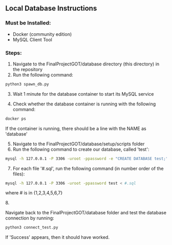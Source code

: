 ## Local Database Instructions
### Must be Installed:
* Docker (community edition)
* MySQL Client Tool

### Steps:
1. Navigate to the FinalProjectGOT/database directory (this directory) in the repository
2. Run the following command:
```bash
python3 spawn_db.py
```
3. Wait 1 minute for the database container to start its MySQL service
4. <p>Check whether the database container is running with the following command:
```bash
docker ps
```
If the container is running, there should be a line with the NAME as 'database'</p>

5. Navigate to the FinalProjectGOT/database/setup/scripts folder
6. Run the following command to create our database, called 'test':
```bash
mysql -h 127.0.0.1 -P 3306 -uroot -ppassword -e "CREATE DATABASE test;"
```
7. <p>For each file '#.sql', run the following command (in number order of the files):
```bash
mysql -h 127.0.0.1 -P 3306 -uroot -ppassword test < #.sql
```
where # is in {1,2,3,4,5,6,7}</p>
8. <p>Navigate back to the FinalProjectGOT/database folder and test the database connection by running:
```bash
python3 connect_test.py
```
If 'Success' appears, then it should have worked.</p> 
